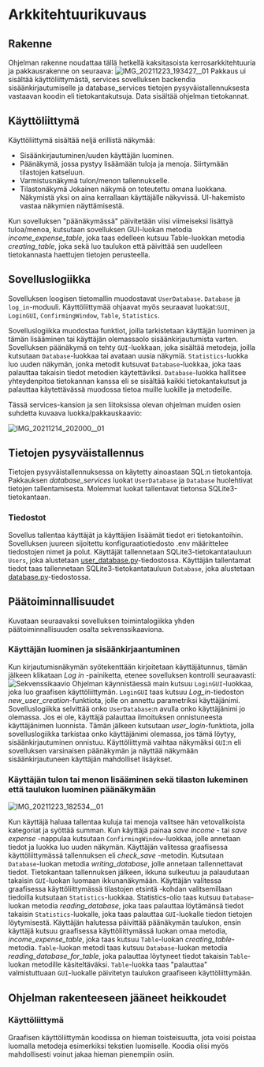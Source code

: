 # Arkkitehtuurikuvaus

## Rakenne

Ohjelman rakenne noudattaa tällä hetkellä kaksitasoista kerrosarkkitehtuuria ja pakkausrakenne on seuraava:
![IMG_20211223_193427__01](https://user-images.githubusercontent.com/93583969/147274701-3b53060f-5d54-45c0-83b9-43992041c266.jpg)
Pakkaus ui sisältää käyttöliittymästä, services sovelluksen backendia sisäänkirjautumiselle ja database_services tietojen pysyväistallennuksesta vastaavan koodin eli tietokantakutsuja. Data sisältää ohjelman tietokannat.

## Käyttöliittymä

Käyttöliittymä sisältää neljä erillistä näkymää:
- Sisäänkirjautuminen/uuden käyttäjän luominen.
- Päänäkymä, jossa pystyy lisäämään tuloja ja menoja. Siirtymään tilastojen katseluun.
- Varmistusnäkymä tulon/menon tallennukselle.
- Tilastonäkymä
Jokainen näkymä on toteutettu omana luokkana. Näkymistä yksi on aina kerrallaan käyttäjälle näkyvissä. UI-hakemisto vastaa näkymien näyttämisestä. 

Kun sovelluksen "päänäkymässä" päivitetään viisi viimeiseksi lisättyä tuloa/menoa, kutsutaan sovelluksen GUI-luokan metodia *income_expense_table*, joka taas edelleen kutsuu Table-luokkan metodia *creating_table*, joka sekä luo taulukon että päivittää sen uudelleen tietokannasta haettujen tietojen perusteella.

## Sovelluslogiikka

Sovelluksen loogisen tietomallin muodostavat ``UserDatabase``. ``Database`` ja ``log_in``-moduuli. Käyttöliittymää ohjaavat myös seuraavat luokat:``GUI``, ``LoginGUI``, ``ConfirmingWindow``, ``Table``, ``Statistics``.

Sovelluslogiikka muodostaa funktiot, joilla tarkistetaan käyttäjän luominen ja tämän lisääminen tai käyttäjän olemassaolo sisäänkirjautumista varten. 
Sovelluksen päänäkymä on tehty ``GUI``-luokkaan, joka sisältää metodeja, joilla kutsutaan ``Database``-luokkaa tai avataan uusia näkymiä.
``Statistics``-luokka luo uuden näkymän, jonka metodit kutsuvat ``Database``-luokkaa, joka taas palauttaa takaisin tiedot metodien käytettäviksi.
``Database``-luokka hallitsee yhteydenpitoa tietokannan kanssa eli se sisältää kaikki tietokantakutsut ja palauttaa käytettävässä muodossa tietoa muille luokille ja metodeille.

Tässä services-kansion ja sen liitoksissa olevan ohjelman muiden osien suhdetta kuvaava luokka/pakkauskaavio:

![IMG_20211214_202000__01](https://user-images.githubusercontent.com/93583969/146057272-97943cb3-8197-45f4-92b7-7c90901f273f.jpg)

## Tietojen pysyväistallennus
Tietojen pysyväistallennuksessa on käytetty ainoastaan SQL:n tietokantoja. Pakkauksen *database_services* luokat ``UserDatabase`` ja ``Database`` huolehtivat tietojen tallentamisesta. Molemmat luokat tallentavat tietonsa SQLite3-tietokantaan.

### Tiedostot

Sovellus tallentaa käyttäjät ja käyttäjien lisäämät tiedot eri tietokantoihin.
Sovelluksen juureen sijoitettu konfiguraatiotiedosto .env määrittelee tiedostojen nimet ja polut.
Käyttäjät tallennetaan SQLite3-tietokantatauluun ``Users``, joka alustetaan [user_database.py](https://github.com/tikuisma/ot-harjoitustyo/blob/master/src/database_services/user_database.py)-tiedostossa.
Käyttäjän tallentamat tiedot taas tallennetaan SQLite3-tietokantatauluun ``Database``, joka alustetaan [database.py](https://github.com/tikuisma/ot-harjoitustyo/blob/master/src/database_services/database.py)-tiedostossa.

## Päätoiminnallisuudet

Kuvataan seuraavaksi sovelluksen toimintalogiikka yhden päätoiminnallisuuden osalta sekvenssikaaviona.

### Käyttäjän luominen ja sisäänkirjaantuminen

Kun kirjautumisnäkymän syötekenttään kirjoitetaan käyttäjätunnus, tämän jälkeen klikataan *Log in* -painiketta, etenee sovelluksen kontrolli seuraavasti:
![Sekvenssikaavio](https://user-images.githubusercontent.com/93583969/145101548-ba1e8c03-7423-4ab2-925e-fe460cb79202.jpg)
Ohjelman käynnistäessä main kutsuu ``LoginGUI``-luokkaa, joka luo graafisen käyttöliittymän. ``LoginGUI`` taas kutsuu *Log_in*-tiedoston *new_user_creation*-funktiota, jolle on annettu parametriksi käyttäjänimi. Sovelluslogiikka selvittää onko ``UserDatabase``:n avulla onko käyttäjänimi jo olemassa. Jos ei ole, käyttäjä palauttaa ilmoituksen onnistuneesta käyttäjänimen luonnista. Tämän jälkeen kutsutaan *user_login*-funktiota, jolla sovelluslogiikka tarkistaa onko käyttäjänimi olemassa, jos tämä löytyy, sisäänkirjautuminen onnistuu. Käyttöliittymä vaihtaa näkymäksi ``GUI``:n eli sovelluksen varsinaisen päänäkymän ja näyttää näkymään sisäänkirjautuneen käyttäjän mahdolliset lisäykset.

### Käyttäjän tulon tai menon lisääminen sekä tilaston lukeminen että taulukon luominen päänäkymään
![IMG_20211223_182534__01](https://user-images.githubusercontent.com/93583969/147267923-8994279a-bf2a-4cbb-9dd8-afd93738909b.jpg)

Kun käyttäjä haluaa tallentaa kuluja tai menoja valitsee hän vetovalikoista kategoriat ja syöttää summan. Kun käyttäjä painaa *save income* - tai *save expense* -nappulaa kutsutaan ``ConfirmingWindow``-luokkaa, jolle annetaan tiedot ja luokka luo uuden näkymän. Käyttäjän valitessa graafisessa käyttöliittymässä tallennuksen eli *check_save* -metodin. Kutsutaan ``Database``-luokan metodia *writing_database*, jolle annetaan tallennettavat tiedot. Tietokantaan tallennuksen jälkeen, ikkuna sulkeutuu ja palaudutaan takaisin ``GUI``-luokan luomaan ikkunanäkymään. Käyttäjän valitessa graafisessa käyttöliittymässä tilastojen etsintä -kohdan valitsemillaan tiedoilla kutsutaan ``Statistics``-luokkaa. Statistics-olio taas kutsuu ``Database``-luokan metodia *reading_database*, joka taas palauttaa löytämänsä tiedot takaisin ``Statistics``-luokalle, joka taas palauttaa ``GUI``-luokalle tiedon tietojen löytymisestä. Käyttäjän halutessa päivittää päänäkymän taulukon, ensin käyttäjä kutsuu graafisessa käyttöliittymässä luokan omaa metodia, *income_expense_table*, joka taas kutsuu ``Table``-luokan *creating_table*-metodia. ``Table``-luokan metodi taas kutsuu ``Database``-luokan metodia *reading_database_for_table*, joka palauttaa löytyneet tiedot takaisin ``Table``-luokan metodille käsiteltäväksi. ``Table``-luokka taas "palauttaa" valmistuttuaan ``GUI``-luokalle päivitetyn taulukon graafiseen käyttöliittymään. 

## Ohjelman rakenteeseen jääneet heikkoudet

### Käyttöliittymä
Graafisen käyttöliittymän koodissa on hieman toisteisuutta, jota voisi poistaa luomalla metodeja esimerkiksi tekstien luomiselle. Koodia olisi myös mahdollisesti voinut jakaa hieman pienempiin osiin.
